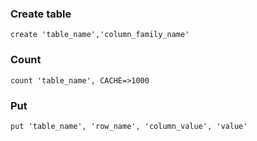 ### Create table
```
create 'table_name','column_family_name'
```

### Count
```
count 'table_name', CACHE=>1000
```

### Put
```
put 'table_name', 'row_name', 'column_value', 'value'
```
